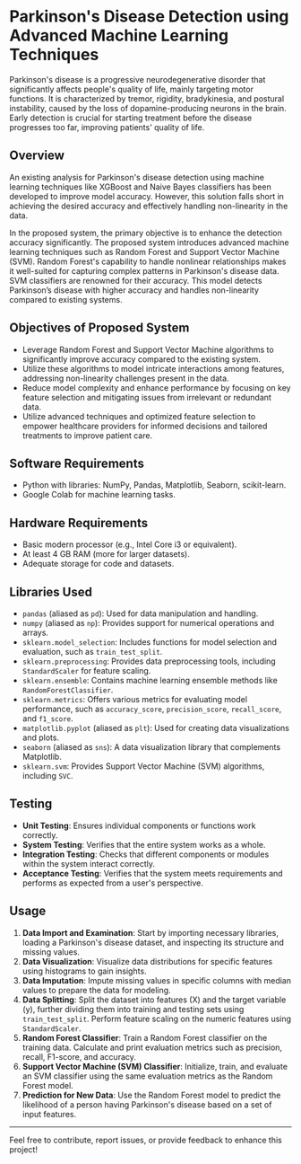 # Parkinson's Disease Detection using Advanced Machine Learning Techniques

Parkinson's disease is a progressive neurodegenerative disorder that significantly affects people's quality of life, mainly targeting motor functions. It is characterized by tremor, rigidity, bradykinesia, and postural instability, caused by the loss of dopamine-producing neurons in the brain. Early detection is crucial for starting treatment before the disease progresses too far, improving patients' quality of life.

## Overview

An existing analysis for Parkinson's disease detection using machine learning techniques like XGBoost and Naive Bayes classifiers has been developed to improve model accuracy. However, this solution falls short in achieving the desired accuracy and effectively handling non-linearity in the data. 

In the proposed system, the primary objective is to enhance the detection accuracy significantly. The proposed system introduces advanced machine learning techniques such as Random Forest and Support Vector Machine (SVM). Random Forest's capability to handle nonlinear relationships makes it well-suited for capturing complex patterns in Parkinson's disease data. SVM classifiers are renowned for their accuracy. This model detects Parkinson’s disease with higher accuracy and handles non-linearity compared to existing systems.

## Objectives of Proposed System

- Leverage Random Forest and Support Vector Machine algorithms to significantly improve accuracy compared to the existing system.
- Utilize these algorithms to model intricate interactions among features, addressing non-linearity challenges present in the data.
- Reduce model complexity and enhance performance by focusing on key feature selection and mitigating issues from irrelevant or redundant data.
- Utilize advanced techniques and optimized feature selection to empower healthcare providers for informed decisions and tailored treatments to improve patient care.

## Software Requirements

- Python with libraries: NumPy, Pandas, Matplotlib, Seaborn, scikit-learn.
- Google Colab for machine learning tasks.

## Hardware Requirements

- Basic modern processor (e.g., Intel Core i3 or equivalent).
- At least 4 GB RAM (more for larger datasets).
- Adequate storage for code and datasets.

## Libraries Used

- `pandas` (aliased as `pd`): Used for data manipulation and handling.
- `numpy` (aliased as `np`): Provides support for numerical operations and arrays.
- `sklearn.model_selection`: Includes functions for model selection and evaluation, such as `train_test_split`.
- `sklearn.preprocessing`: Provides data preprocessing tools, including `StandardScaler` for feature scaling.
- `sklearn.ensemble`: Contains machine learning ensemble methods like `RandomForestClassifier`.
- `sklearn.metrics`: Offers various metrics for evaluating model performance, such as `accuracy_score`, `precision_score`, `recall_score`, and `f1_score`.
- `matplotlib.pyplot` (aliased as `plt`): Used for creating data visualizations and plots.
- `seaborn` (aliased as `sns`): A data visualization library that complements Matplotlib.
- `sklearn.svm`: Provides Support Vector Machine (SVM) algorithms, including `SVC`.

## Testing

- **Unit Testing**: Ensures individual components or functions work correctly.
- **System Testing**: Verifies that the entire system works as a whole.
- **Integration Testing**: Checks that different components or modules within the system interact correctly.
- **Acceptance Testing**: Verifies that the system meets requirements and performs as expected from a user's perspective.

## Usage

1. **Data Import and Examination**: Start by importing necessary libraries, loading a Parkinson's disease dataset, and inspecting its structure and missing values.
2. **Data Visualization**: Visualize data distributions for specific features using histograms to gain insights.
3. **Data Imputation**: Impute missing values in specific columns with median values to prepare the data for modeling.
4. **Data Splitting**: Split the dataset into features (X) and the target variable (y), further dividing them into training and testing sets using `train_test_split`. Perform feature scaling on the numeric features using `StandardScaler`.
5. **Random Forest Classifier**: Train a Random Forest classifier on the training data. Calculate and print evaluation metrics such as precision, recall, F1-score, and accuracy.
6. **Support Vector Machine (SVM) Classifier**: Initialize, train, and evaluate an SVM classifier using the same evaluation metrics as the Random Forest model.
7. **Prediction for New Data**: Use the Random Forest model to predict the likelihood of a person having Parkinson's disease based on a set of input features.

---

Feel free to contribute, report issues, or provide feedback to enhance this project!
